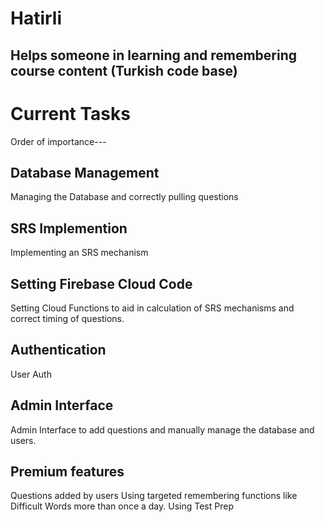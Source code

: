 # Hatirli
Helps someone in learning and remembering course content (Turkish code base)
----
# Current Tasks
Order of importance---
## Database Management
Managing the Database and correctly pulling questions
## SRS Implemention
Implementing an SRS mechanism
## Setting Firebase Cloud Code
Setting Cloud  Functions to aid in calculation of SRS mechanisms and correct timing of questions.
## Authentication
User Auth
## Admin Interface
Admin Interface to add questions and manually manage the database and users.
## Premium features
Questions added by users
Using targeted remembering functions like Difficult Words more than once a day. 
Using Test Prep
